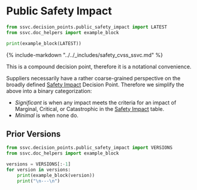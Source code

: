 # Public Safety Impact

```python exec="true" idprefix=""
from ssvc.decision_points.public_safety_impact import LATEST
from ssvc.doc_helpers import example_block

print(example_block(LATEST))
```

{% include-markdown "../../_includes/safety_cvss_ssvc.md" %}

This is a compound decision point, therefore it is a notational convenience.

Suppliers necessarily have a rather coarse-grained perspective on the broadly defined [Safety Impact](safety_impact.md) Decision Point.
Therefore we simplify the above into a binary categorization:

- *Significant* is when any impact meets the criteria for an impact of Marginal, Critical, or Catastrophic in the
  [Safety Impact](safety_impact.md) table.
- *Minimal* is when none do.

## Prior Versions

```python exec="true" idprefix=""
from ssvc.decision_points.public_safety_impact import VERSIONS
from ssvc.doc_helpers import example_block

versions = VERSIONS[:-1]
for version in versions:
    print(example_block(version))
    print("\n---\n")
```
